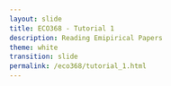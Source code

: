 ```yaml
---
layout: slide
title: ECO368 - Tutorial 1
description: Reading Emipirical Papers
theme: white
transition: slide
permalink: /eco368/tutorial_1.html
---
```

<section data-markdown data-separator="^\r?\n++++\r?\n" data-separator-vertical="^\r?\n++\r?\n">
<script type="text/template">


<!-- .slide: class="center" -->
## How to Read Economics Papers
### ECO368 - Tutorial 1



![U of T Logo](u_of_t_crest.svg)


[Dario Toman](https://dariotoman.com/)
dario.toman@mail.utoronto.ca

++++
<!-- .slide: class="center" -->

![Guernica](img/guernica.jpg)


++

- A layman can identify that the images you've just seen are important. 
- An **art historian** can tell you much more:
    - The artist
    - The movement/style
    - The inspiration/influences of the artist
    - The techniques used
    - The symbolism
    - Who was inspired by it
    - Why we should care!

++++

<!-- .slide: class="center" -->
- A fundamental part of your your training as an economist is to learn how speak about economics research in the way that art historians speak about art.
- Part of this training involve understanding how to analyze the papers you read.

++

### The Big Questions

- Who wrote the paper?
- What question are they trying to answer?
- Why are they asking the question?
- How are they trying to answer it?
- What are their results?
- Do you believe the results?
 

++++

### Who wrote the paper?

++++

### What question are they trying to answer?

++++

### Why are they asking the question?

++++

### How are they trying to answer it?

++++

### What are their results?




</script>
</section>